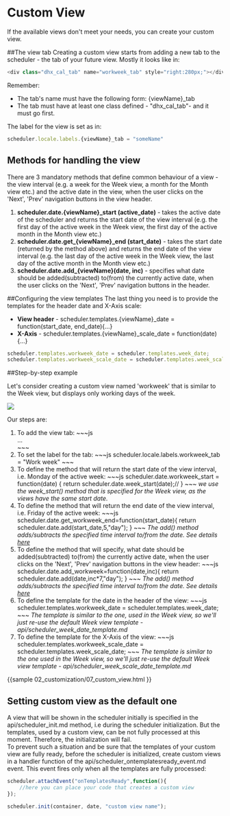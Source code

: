 Custom View 
==============
If the available views don't meet your needs, you can create your custom view. 


##The view tab
Creating a custom view starts from adding a new tab to the scheduler - the tab of your future view. Mostly it looks like in:

~~~js
<div class="dhx_cal_tab" name="workweek_tab" style="right:280px;"></div>
~~~

Remember:

- The tab's name must have the following form: {viewName}_tab
- The tab must have at least one class defined  - "dhx_cal_tab"- and it must go first.

The label for the view is set as in:

~~~js
scheduler.locale.labels.{viewName}_tab = "someName"
~~~

## Methods for handling the view
There are 3 mandatory methods that define common behaviour of a view - the view interval (e.g. a week for the Week view, a month for the Month view etc.) and the active date in the view, when the user clicks 
on the 'Next', 'Prev' navigation buttons in the view header.  

1. **scheduler.date.{viewName}_start (active_date)**  - takes the active date of the scheduler and returns the start date of the view interval 
(e.g. the first day of the active week in the Week view, the first day of the active month in the Month view etc.)  
2. **scheduler.date.get_{viewName}_end (start_date)** - takes the start date (returned by the method above) and returns the end date of the view interval (e.g. the last day of the active week in the Week view, the last day of the active month in the Month view etc.)
3. **scheduler.date.add_{viewName}(date, inc)** - specifies  what date should be added(subtracted) to(from) the currently active date, when the user clicks on the 'Next', 'Prev' navigation buttons in the header. 

##Configuring the view templates
The last thing you need is to provide the templates for the header date and X-Axis scale:

- **View header** - scheduler.templates.{viewName}_date = function(start_date, end_date){...}
- **X-Axis** - scheduler.templates.{viewName}_scale_date = function(date){...}

~~~js
scheduler.templates.workweek_date = scheduler.templates.week_date;
scheduler.templates.workweek_scale_date = scheduler.templates.week_scale_date;
~~~

##Step-by-step example

Let's consider creating a custom view  named 'workweek' that is similar to the Week view, but displays only working days of the week.


<img src="custom_view.png"/>

Our steps are:
<ol>
	<li>To add the view tab:
~~~js
<div id="scheduler_here" class="dhx_cal_container" ...>
   <div class="dhx_cal_navline">
       ...
	   <div class="dhx_cal_tab" name="workweek_tab" style="right:280px;"></div>
   </div>
</div>
~~~
    </li>
    <li> To set the label for the tab:
~~~js
scheduler.locale.labels.workweek_tab = "Work week"
~~~
	</li>
    <li> To define the method that will return the start date of the view interval, i.e. Monday of the active week:
~~~js
scheduler.date.workweek_start = function(date) {
	return scheduler.date.week_start(date);//
}
~~~
<i> we use the week_start() method that is specified for the Week view, as the views have the same start date.</i>
	</li>
    <li> To define the method that will return the end date of the view interval, i.e. Friday of the active week:
~~~js
scheduler.date.get_workweek_end=function(start_date){ 
	return scheduler.date.add(start_date,5,"day"); 
}
~~~
<i> The add() method adds/subtracts the specified time interval to/from the date. See details <a href="api/scheduler_date_other.md">here</a></i>
	</li>
    <li> To define the method that will specify, what date should be added(subtracted) to(from) the currently active date, when the user clicks on the 'Next', 'Prev' navigation buttons in the view header:
~~~js
scheduler.date.add_workweek=function(date,inc){ 
	return scheduler.date.add(date,inc*7,"day");
}
~~~
<i> The add() method adds/subtracts the specified time interval to/from the date. See details <a href="api/scheduler_date_other.md">here</a></i>
	</li>
    <li> To define the template for the date in the header of the view:
~~~js
scheduler.templates.workweek_date = scheduler.templates.week_date;
~~~
<i> The template is similar to the one, used in the Week view, so we'll just re-use the default Week view template - api/scheduler_week_date_template.md</i>
	</li>
    <li> To define the template for the X-Axis of the view:
~~~js
scheduler.templates.workweek_scale_date = scheduler.templates.week_scale_date;
~~~
<i> The template is similar to the one used in the Week view, so we'll just re-use the default Week view template - api/scheduler_week_scale_date_template.md</i>
	</li>
</ol>

{{sample
	02_customization/07_custom_view.html
}}

## Setting custom view as the default one 
A view that will be shown in the scheduler initially is specified in the api/scheduler_init.md method, i.e during the scheduler initialization. 
But the templates, used by a custom view, can be not fully processed at this moment. Therefore,  the initialization will fail.<br>
To prevent such a situation and be sure that the templates of your custom view are fully ready, before the scheduler is initialized, 
create custom views in a handler function of the  api/scheduler_ontemplatesready_event.md event. This event fires only when all the templates are fully processed:

~~~js
scheduler.attachEvent("onTemplatesReady",function(){
	//here you can place your code that creates a custom view
});

scheduler.init(container, date, "custom view name");
~~~

